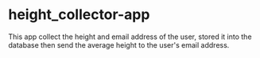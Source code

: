 # height_collector-app
This app collect the height and email address of the user, stored it into the database then send the average height to the user's email address.
